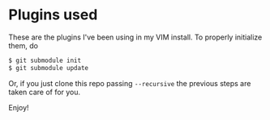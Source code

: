 # Plugins used

These are the plugins I've been using in my VIM install.  To properly initialize them, do

```bash
$ git submodule init
$ git submodule update
```

Or, if you just clone this repo passing `--recursive` the previous steps are taken care of for
you.

Enjoy!

